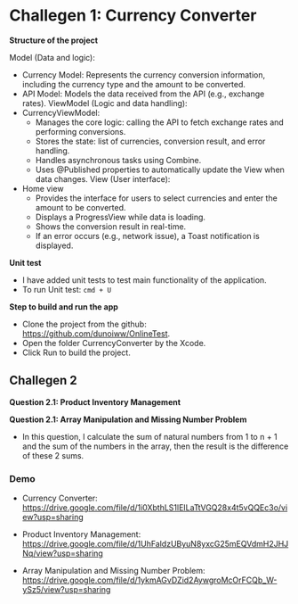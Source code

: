 
# Challegen 1: Currency Converter

**Structure of the project**

Model (Data and logic):
* Currency Model:
    Represents the currency conversion information, including the currency type and the amount to be converted.
* API Model:
    Models the data received from the API (e.g., exchange rates).
ViewModel (Logic and data handling):
* CurrencyViewModel:
    * Manages the core logic: calling the API to fetch exchange rates and performing conversions.
    * Stores the state: list of currencies, conversion result, and error handling.
    * Handles asynchronous tasks using Combine.
    * Uses @Published properties to automatically update the View when data changes.
View (User interface):
* Home view 
    * Provides the interface for users to select currencies and enter the amount to be converted.
    * Displays a ProgressView while data is loading.
    * Shows the conversion result in real-time.
    * If an error occurs (e.g., network issue), a Toast notification is displayed.

**Unit test**
* I have added unit tests to test main functionality of the application.
* To run Unit test:
```cmd + U```

**Step to build and run the app**

* Clone the project from the github: https://github.com/dunoiww/OnlineTest.
* Open the folder CurrencyConverter by the Xcode.
* Click Run to build the project.

## Challegen 2
**Question 2.1: Product Inventory Management**

**Question 2.1: Array Manipulation and Missing Number Problem**
+ In this question, I calculate the sum of natural numbers from 1 to n + 1 and the sum of the numbers in the array, then the result is the difference of these 2 sums.

### Demo

+ Currency Converter: https://drive.google.com/file/d/1i0XbthLS1lEILaTtVGQ28x4t5vQQEc3o/view?usp=sharing

+ Product Inventory Management: https://drive.google.com/file/d/1UhFaldzUByuN8yxcG25mEQVdmH2JHJNq/view?usp=sharing

+ Array Manipulation and Missing Number Problem: https://drive.google.com/file/d/1ykmAGvDZid2AywgroMcOrFCQb_W-ySz5/view?usp=sharing